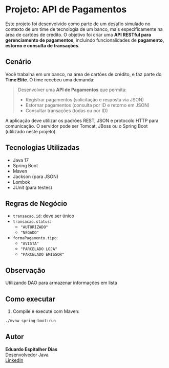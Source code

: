 #  Projeto: API de Pagamentos

Este projeto foi desenvolvido como parte de um desafio simulado no contexto de um time de tecnologia de um banco, mais especificamente na área de cartões de crédito. O objetivo foi criar uma **API RESTful para gerenciamento de pagamentos**, incluindo funcionalidades de **pagamento, estorno e consulta de transações**.

##  Cenário

Você trabalha em um banco, na área de cartões de crédito, e faz parte do **Time Elite**. O time recebeu uma demanda:

> Desenvolver uma **API de Pagamentos** que permita:
>
> - Registrar pagamentos (solicitação e resposta via JSON)
> - Estornar pagamentos (consulta por ID e retorno em JSON)
> - Consultar transações (todas ou por ID)

A aplicação deve utilizar os padrões REST, JSON e protocolo HTTP para comunicação. O servidor pode ser Tomcat, JBoss ou o Spring Boot (utilizado neste projeto).

##  Tecnologias Utilizadas

- Java 17
- Spring Boot
- Maven
- Jackson (para JSON)
- Lombok
- JUnit (para testes)

##  Regras de Negócio

- `transacao.id`: deve ser único
- `transacao.status`:
    - `"AUTORIZADO"`
    - `"NEGADO"`
- `formaPagamento.tipo`:
    - `"AVISTA"`
    - `"PARCELADO LOJA"`
    - `"PARCELADO EMISSOR"`

## Observação
  Utilizando DAO para armazenar informações em lista

##  Como executar

1. Compile e execute com Maven:
```bash
./mvnw spring-boot:run
```

##  Autor

**Eduardo Espitalher Dias**  
Desenvolvedor Java  
[LinkedIn](https://www.linkedin.com/in/eduardo-espitalher-dias13/)
